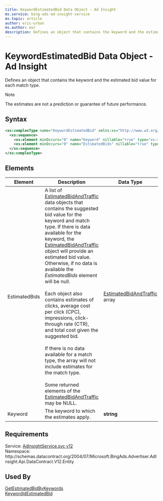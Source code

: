 ```yaml
---
title: KeywordEstimatedBid Data Object - Ad Insight
ms.service: bing-ads-ad-insight-service
ms.topic: article
author: eric-urban
ms.author: eur
description: Defines an object that contains the keyword and the estimated bid value for each match type.
---
```

# KeywordEstimatedBid Data Object - Ad Insight
Defines an object that contains the keyword and the estimated bid value for each match type.

> [!NOTE]
> The estimates are not a prediction or guarantee of future performance.

## Syntax
```xml
<xs:complexType name="KeywordEstimatedBid" xmlns:xs="http://www.w3.org/2001/XMLSchema">
  <xs:sequence>
    <xs:element minOccurs="0" name="Keyword" nillable="true" type="xs:string" />
    <xs:element minOccurs="0" name="EstimatedBids" nillable="true" type="tns:ArrayOfEstimatedBidAndTraffic" />
  </xs:sequence>
</xs:complexType>
```

## <a name="elements"></a>Elements

|Element|Description|Data Type|
|-----------|---------------|-------------|
|<a name="estimatedbids"></a>EstimatedBids|A list of [EstimatedBidAndTraffic](estimatedbidandtraffic.md) data objects that contains the suggested bid value for the keyword and match type. If there is data available for the keyword, the [EstimatedBidAndTraffic](estimatedbidandtraffic.md) object will provide an estimated bid value. Otherwise, if no data is available the *EstimatedBids* element will be null.<br /><br />Each object also contains estimates of clicks, average cost per click (CPC), impressions, click-through rate (CTR), and total cost given the suggested bid.<br /><br />If there is no data available for a match type, the array will not include estimates for the match type.<br /><br /> Some returned elements of the [EstimatedBidAndTraffic](estimatedbidandtraffic.md) may be NULL.|[EstimatedBidAndTraffic](estimatedbidandtraffic.md) array|
|<a name="keyword"></a>Keyword|The keyword to which the estimates apply.|**string**|

## Requirements
Service: [AdInsightService.svc v12](https://adinsight.api.bingads.microsoft.com/Api/Advertiser/AdInsight/v11/AdInsightService.svc)  
Namespace: http\://schemas.datacontract.org/2004/07/Microsoft.BingAds.Advertiser.AdInsight.Api.DataContract.V12.Entity  

## Used By
[GetEstimatedBidByKeywords](getestimatedbidbykeywords.md)  
[KeywordIdEstimatedBid](keywordidestimatedbid.md)  
